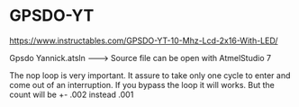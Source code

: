 # GPSDO-YT
https://www.instructables.com/GPSDO-YT-10-Mhz-Lcd-2x16-With-LED/

Gpsdo Yannick.atsln  ---> Source file can be open with AtmelStudio 7

The nop loop is very important. It assure to take only one cycle to enter and come out of an interruption.
If you bypass the loop it will works. But the count will be +- .002 instead .001
